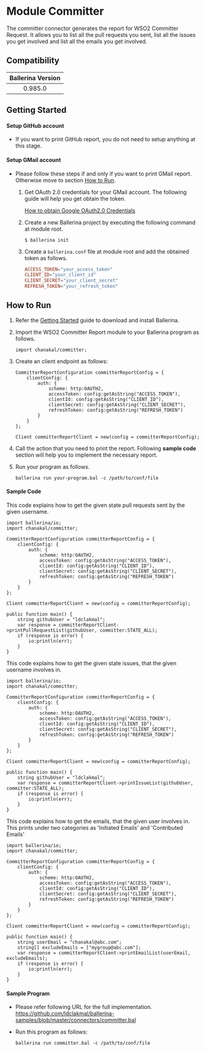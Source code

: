 # Module Committer

The committer connector generates the report for WSO2 Committer Request. It allows you to list all the pull requests you sent, list all the issues you get involved and list all the emails you get involved.

## Compatibility

| Ballerina Version  |
|:------------------:|
| 0.985.0            |

## Getting Started

#### Setup GitHub account

- If you want to print GitHub report, you do not need to setup anything at this stage.

#### Setup GMail account

- Please follow these steps if and only if you want to print GMail report. Otherwise move to section [How to Run](##how-to-run).

    1. Get OAuth 2.0 credentials for your GMail account. The following guide will help you get obtain the token.

        [How to obtain Google OAuth2.0 Credentials](https://gist.github.com/ldclakmal/6c43ed7dfaa19d7eb0db324402d14102)

    2. Create a new Ballerina project by executing the following command at module root.

        ```shell
        $ ballerina init
        ```

    3. Create a `ballerina.conf` file at module root and add the obtained token as follows.

       ```ballerina.conf
       ACCESS_TOKEN="your_access_token"
       CLIENT_ID="your_client_id"
       CLIENT_SECRET="your_client_secret"
       REFRESH_TOKEN="your_refresh_token"
       ```

## How to Run

1. Refer the [Getting Started](https://ballerina.io/learn/getting-started/) guide to download and install Ballerina.

2. Import the WSO2 Committer Report module to your Ballerina program as follows.

    ```ballerina
    import chanakal/committer;
    ```

3. Create an client endpoint as follows:

    ```ballerina
    CommitterReportConfiguration committerReportConfig = {
        clientConfig: {
            auth: {
                scheme: http:OAUTH2,
                accessToken: config:getAsString("ACCESS_TOKEN"),
                clientId: config:getAsString("CLIENT_ID"),
                clientSecret: config:getAsString("CLIENT_SECRET"),
                refreshToken: config:getAsString("REFRESH_TOKEN")
            }
        }
    };

    Client committerReportClient = new(config = committerReportConfig);
    ```

4. Call the action that you need to print the report. Following **sample code** section will help you to implement the necessary report.

5. Run your program as follows.

    ```ballerina
    ballerina run your-program.bal -c /path/to/conf/file
    ```

#### Sample Code

This code explains how to get the given state pull requests sent by the given username.

```ballerina
import ballerina/io;
import chanakal/committer;

CommitterReportConfiguration committerReportConfig = {
    clientConfig: {
        auth: {
            scheme: http:OAUTH2,
            accessToken: config:getAsString("ACCESS_TOKEN"),
            clientId: config:getAsString("CLIENT_ID"),
            clientSecret: config:getAsString("CLIENT_SECRET"),
            refreshToken: config:getAsString("REFRESH_TOKEN")
        }
    }
};

Client committerReportClient = new(config = committerReportConfig);

public function main() {
    string githubUser = "ldclakmal";
    var response = committerReportClient->printPullRequestList(githubUser, committer:STATE_ALL);
    if (response is error) {
        io:println(err);
    }
}
```

This code explains how to get the given state issues, that the given username involves in.

```ballerina
import ballerina/io;
import chanakal/committer;

CommitterReportConfiguration committerReportConfig = {
    clientConfig: {
        auth: {
            scheme: http:OAUTH2,
            accessToken: config:getAsString("ACCESS_TOKEN"),
            clientId: config:getAsString("CLIENT_ID"),
            clientSecret: config:getAsString("CLIENT_SECRET"),
            refreshToken: config:getAsString("REFRESH_TOKEN")
        }
    }
};

Client committerReportClient = new(config = committerReportConfig);

public function main() {
    string githubUser = "ldclakmal";
    var response = committerReportClient->printIssueList(githubUser, committer:STATE_ALL);
    if (response is error) {
        io:println(err);
    }
}
```

This code explains how to get the emails, that the given user involves in. This prints under two categories as 'Initiated Emails' and 'Contributed Emails'

```ballerina
import ballerina/io;
import chanakal/committer;

CommitterReportConfiguration committerReportConfig = {
    clientConfig: {
        auth: {
            scheme: http:OAUTH2,
            accessToken: config:getAsString("ACCESS_TOKEN"),
            clientId: config:getAsString("CLIENT_ID"),
            clientSecret: config:getAsString("CLIENT_SECRET"),
            refreshToken: config:getAsString("REFRESH_TOKEN")
        }
    }
};

Client committerReportClient = new(config = committerReportConfig);

public function main() {
    string userEmail = "chanakal@abc.com";
    string[] excludeEmails = ["mygroup@abc.com"];
    var response = committerReportClient->printEmailList(userEmail, excludeEmails);
    if (response is error) {
        io:println(err);
    }
}
```

#### Sample Program

- Please refer following URL for the full implementation.
https://github.com/ldclakmal/ballerina-samples/blob/master/connectors/committer.bal

- Run this program as follows:

    ```ballerina
    ballerina run committer.bal -c /path/to/conf/file
    ```
